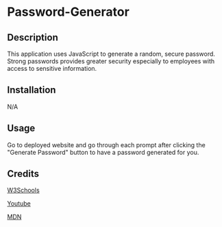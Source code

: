 # Password-Generator

## Description

This application uses JavaScript to generate a random, secure password. Strong passwords provides greater security especially to employees with access to sensitive information.


## Installation

N/A

## Usage

Go to deployed website and go through each prompt after clicking the "Generate Password" button to have a password generated for you.

## Credits

[W3Schools](https://www.w3schools.com/)

[Youtube](https://www.youtube.com/)

[MDN](https://developer.mozilla.org/en-US/)


